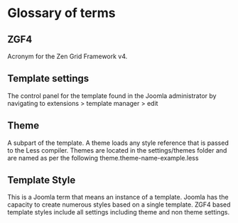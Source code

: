 Glossary of terms
======

ZGF4
----
Acronym for the Zen Grid Framework v4.

Template settings
----
The control panel for the template found in the Joomla administrator by navigating to extensions > template manager > edit 

Theme
----
A subpart of the template. A theme loads any style reference that is passed to the Less compiler. Themes are located in the settings/themes folder and are named as per the following theme.theme-name-example.less

Template Style
----
This is a Joomla term that means an instance of a template. Joomla has the capacity to create numerous styles based on a single template. ZGF4 based template styles include all settings including theme and non theme settings.